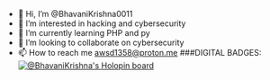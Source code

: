 - 👋 Hi, I’m @BhavaniKrishna0011
- 👀 I’m interested in hacking and cybersecurity 
- 🌱 I’m currently learning PHP and py
- 💞️ I’m looking to collaborate on cybersecurity 
- 📫 How to reach me awsd1358@proton.me
###DIGITAL BADGES:[![@BhavaniKrishna's Holopin board](https://holopin.me/bhavanikrishna0011)](https://holopin.io/@bhavanikrishna0011)
<!---
BhavaniKrishna0011/BhavaniKrishna0011 is a ✨ special ✨ repository because its `README.md` (this file) appears on your GitHub profile.
You can click the Preview link to take a look at your changes.
--->
